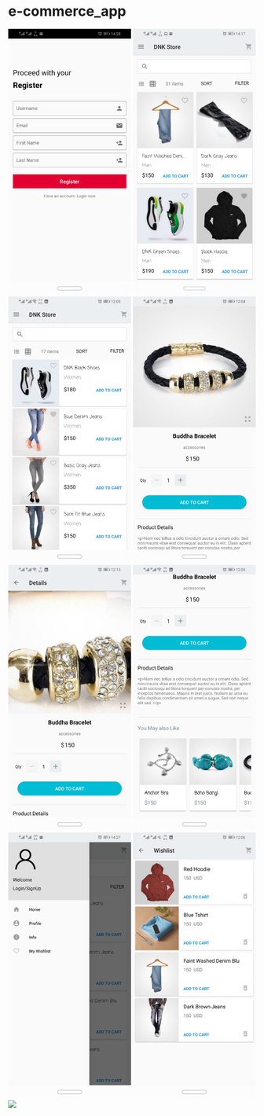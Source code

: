 # e-commerce_app
<img src="images/1-login.jpeg" width="250"> <img src="images/2-home-grid.jpeg" width="250">
<img src="images/3-home-list.jpeg" width="250">
<img src="images/4-details.jpeg" width="250">
<img src="images/5-details-zoom.jpeg" width="250">
<img src="images/6- more-details.jpeg" width="250">
<img src="images/8-menu.jpeg" width="250">
<img src="images/9-wishlist.jpeg" width="250">
<img src="images/10-LineItem.jpeg" width="250">
